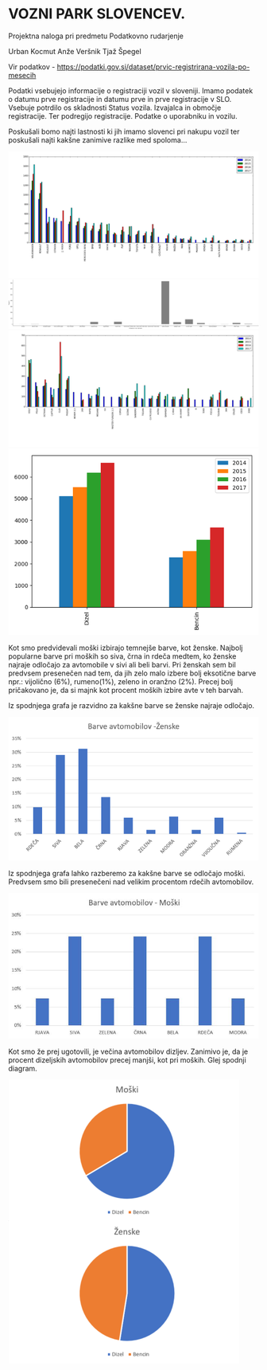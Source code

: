 # VOZNI PARK SLOVENCEV.

Projektna naloga pri predmetu Podatkovno rudarjenje

Urban Kocmut
Anže Veršnik
Tjaž Špegel

Vir podatkov - https://podatki.gov.si/dataset/prvic-registrirana-vozila-po-mesecih

Podatki vsebujejo informacije o registraciji vozil v sloveniji.
Imamo podatek o datumu prve registracije in datumu
prve in prve registracije v SLO. Vsebuje potrdilo os skladnosti
Status vozila. Izvajalca in območje registracije. Ter podregijo
registracije. Podatke o uporabniku in vozilu.

Poskušali bomo najti lastnosti ki jih imamo slovenci
pri nakupu vozil ter poskušali najti kakšne zanimive razlike med spoloma...

![znamke](https://github.com/UrbanKocmut/PR17AUT/blob/master/pictures/priljubljeneZnamke.png)
![vozila](https://github.com/UrbanKocmut/PR17AUT/blob/master/pictures/RegistriranaVozila.png)
![modeli](https://github.com/UrbanKocmut/PR17AUT/blob/master/pictures/priljubljeniModeli.png)
![modeli](https://github.com/UrbanKocmut/PR17AUT/blob/master/pictures/st_vozil_diz_ben.png)

Kot smo predvidevali moški izbirajo temnejše barve, kot ženske. Najbolj popularne barve pri moških so siva, črna in rdeča medtem, ko ženske najraje odločajo
za avtomobile v sivi ali beli barvi. Pri ženskah sem bil predvsem presenečen nad tem, da jih zelo malo izbere bolj eksotične barve npr.: vijolično (6%), rumeno(1%),
zeleno in oranžno (2%). Precej bolj pričakovano je, da si majnk kot procent moških izbire avte v teh barvah.

Iz spodnjega grafa je razvidno za kakšne barve se ženske najraje odločajo.

![modeli](https://github.com/UrbanKocmut/PR17AUT/blob/master/pictures/barve_zenske.jpg)

Iz spodnjega grafa lahko razberemo za kakšne barve se odločajo moški. Predvsem smo bili presenečeni nad velikim procentom rdečih avtomobilov.

![modeli](https://github.com/UrbanKocmut/PR17AUT/blob/master/pictures/barve_moski.jpg)

Kot smo že prej ugotovili, je večina avtomobilov dizljev. Zanimivo je, da je procent dizeljskih avtomobilov precej manjši, kot pri moških. 
Glej spodnji diagram.

![modeli](https://github.com/UrbanKocmut/PR17AUT/blob/master/pictures/bencin.jpg)
